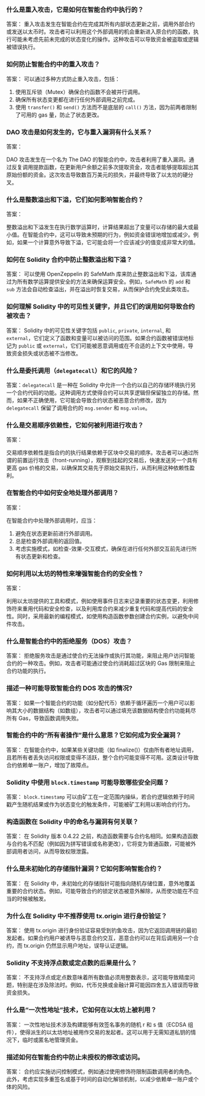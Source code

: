 ### 什么是重入攻击，它是如何在智能合约中执行的？
答案：
重入攻击发生在智能合约在完成其所有内部状态更新之前，调用外部合约或发送以太币时。攻击者可以利用这个外部调用的机会重新进入原合约的函数，执行可能未考虑先前未完成的状态变化的操作。这种攻击可以导致资金被盗取或逻辑被错误执行。

### 如何防止智能合约中的重入攻击？
答案：
可以通过多种方式防止重入攻击，包括：
1. 使用互斥锁（Mutex）确保合约函数不会被并行调用。
2. 确保所有状态变更都在进行任何外部调用之前完成。
3. 使用 `transfer()` 和 `send()` 方法而不是底层的 `call()` 方法，因为前两者限制了可用的 gas 量，防止了状态更改。

### DAO 攻击是如何发生的，它与重入漏洞有什么关系？

答案：

DAO 攻击发生在一个名为 The DAO 的智能合约中，攻击者利用了重入漏洞。通过反复调用提款函数，在更新用户余额之前多次提取资金，攻击者能够提取超出其原始份额的资金。这次攻击导致数百万美元的损失，并最终导致了以太坊的硬分叉。

### 什么是整数溢出和下溢，它们如何影响智能合约？

答案：

整数溢出和下溢发生在执行数学运算时，计算结果超出了变量可以存储的最大或最小值。在智能合约中，这可以导致未预期的行为，例如资金错误地增加或减少。例如，如果一个计算意外导致下溢，它可能会将一个应该减少的值变成非常大的值。

### 如何在 Solidity 合约中防止整数溢出和下溢？

答案：
可以使用 OpenZeppelin 的 SafeMath 库来防止整数溢出和下溢，该库通过为所有数学运算提供安全的方法来确保运算安全。例如，`SafeMath` 的 `add` 和 `sub` 方法会自动检查溢出，并在溢出时恢复交易，从而保护合约免受此类攻击。

### 如何理解 Solidity 中的可见性关键字，并且它们的误用如何导致合约被攻击？

答案：
Solidity 中的可见性关键字包括 `public`, `private`, `internal`, 和 `external`，它们定义了函数和变量可以被访问的范围。如果合约函数被错误地标记为 `public` 或 `external`，它们可能被恶意调用或在不合适的上下文中使用，导致资金损失或状态被不当修改。

### 什么是委托调用（`delegatecall`）和它的风险？

答案：`delegatecall` 是一种在 Solidity 中允许一个合约以自己的存储环境执行另一个合约代码的功能。这种调用方式使得合约可以共享逻辑但保留独立的存储。然而，如果不正确使用，它可能会导致合约状态被恶意合约修改，因为 `delegatecall` 保留了调用合约的 `msg.sender` 和 `msg.value`。

### 什么是交易顺序依赖性，它如何被利用进行攻击？

答案：

交易顺序依赖性是指合约的执行结果依赖于区块中交易的顺序。攻击者可以通过所谓的前置运行攻击（front-running），观察到挂起的交易后，快速发送另一个具有更高 gas 价格的交易，以确保其交易先于原始交易执行，从而利用这种依赖性盈利。

### 在智能合约中如何安全地处理外部调用？

答案：

在智能合约中处理外部调用时，应当：

1. 避免在状态更新前进行外部调用。
2. 总是检查外部调用的返回值。
3. 考虑实施模式，如检查-效果-交互模式，确保在进行任何外部交互前先进行所有状态更新和检查。

### 如何利用以太坊的特性来增强智能合约的安全性？

答案：

利用以太坊提供的工具和模式，例如使用事件日志来记录重要的状态变更，利用修饰符来重用代码和安全检查，以及利用库合约来减少重复代码和提高代码的安全性。同时，采用最新的编程模式，如使用构造函数参数创建合约实例，以避免中间件攻击。

### 什么是智能合约中的拒绝服务（DOS）攻击？

答案： 拒绝服务攻击是通过使合约无法操作或执行其功能，来阻止用户访问智能合约的一种攻击。例如，攻击者可能通过使合约消耗超过区块的 Gas 限制来阻止合约功能的执行。

### 描述一种可能导致智能合约 DOS 攻击的情况?

答案： 如果一个智能合约的功能（如分配代币）依赖于循环遍历一个用户可以影响其大小的数据结构（如数组），攻击者可以通过填充该数据结构使合约功能耗尽所有 Gas，导致函数调用失败。

### 智能合约中的“所有者操作”是什么意思？它如何成为安全漏洞？

答案： 在智能合约中，如果某些关键功能（如 finalize()）仅由所有者地址调用，且若所有者丢失访问权限或变得不活跃，整个合约可能变得不可用。这类设计导致合约依赖单一账户，增加了故障点。

### Solidity 中使用 `block.timestamp` 可能导致哪些安全问题？

答案： `block.timestamp` 可以由矿工在一定范围内操纵，若合约逻辑依赖于时间戳产生随机结果或作为状态变化的触发条件，可能被矿工利用以影响合约行为。

### 构造函数在 Solidity 中的命名与漏洞有何关联？

答案： 在 Solidity 版本 0.4.22 之前，构造函数需要与合约名相同。如果构造函数与合约名不匹配（例如因为拼写错误或名称更改），它将变为普通函数，可能被外部调用者访问，从而导致权限泄露。

### 什么是未初始化的存储指针漏洞？它如何影响智能合约？

答案： 在 Solidity 中，未初始化的存储指针可能指向随机存储位置，意外地覆盖重要的合约状态。例如，可能导致合约的锁定状态被意外解除，从而使功能在不应当的时候被触发。

### 为什么在 Solidity 中不推荐使用 tx.origin 进行身份验证？

答案： 使用 tx.origin 进行身份验证容易受到钓鱼攻击，因为它返回调用链的最初发起者。如果合约用户被诱导与恶意合约交互，恶意合约可以在背后调用另一个合约，而 tx.origin 仍然显示用户地址，误导认证逻辑。

### Solidity 不支持浮点数或定点数的后果是什么？

答案： 不支持浮点或定点数意味着所有数值必须用整数表示，这可能导致精度问题，特别是在涉及除法时。例如，代币兑换或金融计算可能因四舍五入错误而导致资金损失。

### 什么是“一次性地址”技术，它如何在以太坊上被利用？

答案： 一次性地址技术涉及构建能够有效签名事务的随机 r 和 s 值（ECDSA 组件），使得派生的以太坊地址被用作交易的发起者。这可以用于无需知道私钥的情况下，临时或匿名地管理资金。

### 描述如何在智能合约中防止未授权的修改或访问。

答案： 合约应实施访问控制模式，例如通过使用修饰符限制函数调用者的角色。此外，考虑实现多重签名或基于时间的自动化解锁机制，以减少依赖单一账户或个体的风险。